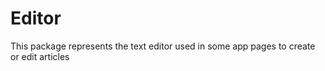 # Editor

This package represents the text editor used in some app pages to create or edit articles
